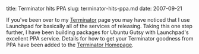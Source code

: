 title: Terminator hits PPA
slug: terminator-hits-ppa.md
date: 2007-09-21


If you've been over to my [Terminator](http://www.tenshu.net/terminator/) page you may have noticed that I use Launchpad for basically all of the services of releasing.
Taking this one step further, I have been building packages for Ubuntu Gutsy with Launchpad's excellent PPA service. Details for how to get your Terminator goodness from PPA have been added to the [Terminator Homepage](http://www.tenshu.net/terminator/).